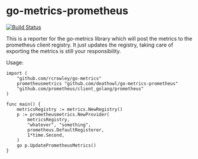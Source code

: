 # go-metrics-prometheus

[![Build Status](https://api.travis-ci.org/deathowl/go-metrics-prometheus.svg)](https://travis-ci.org/deathowl/go-metrics-prometheus)

This is a reporter for the go-metrics library which will post the metrics to the prometheus client registry. It just updates the registry, taking care of exporting the metrics is still your responsibility.

Usage:

```golang
import (
    "github.com/rcrowley/go-metrics"
    prometheusmetrics "github.com/deathowl/go-metrics-prometheus"
    "github.com/prometheus/client_golang/prometheus"
)

func main() {
    metricsRegistry := metrics.NewRegistry()
    p := prometheusmetrics.NewProvider(
        metricsRegistry,
        "whatever", "something",
        prometheus.DefaultRegisterer,
        1*time.Second,
    )
    go p.UpdatePrometheusMetrics()
}
```
